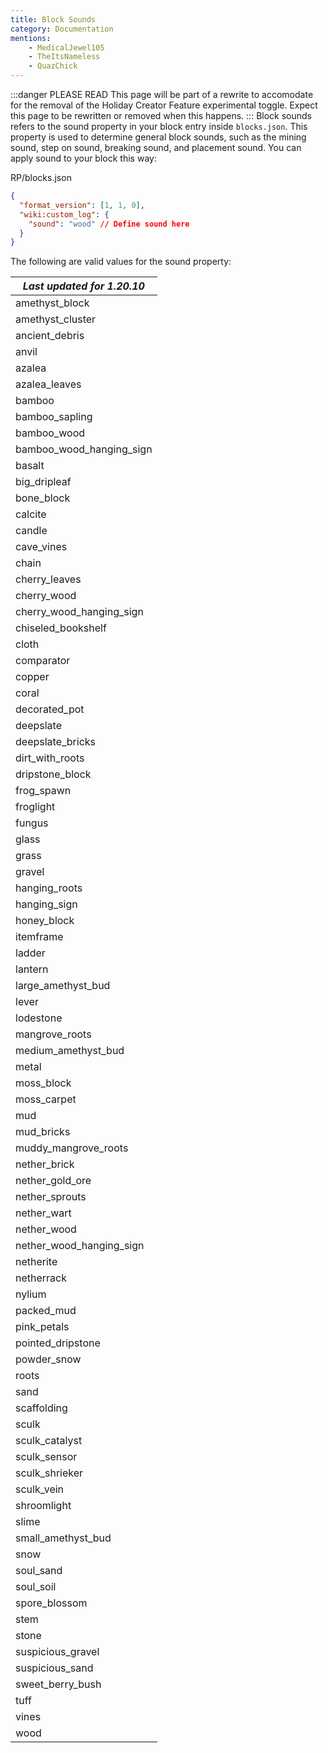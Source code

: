 ```yaml
---
title: Block Sounds
category: Documentation
mentions:
    - MedicalJewel105
    - TheItsNameless
    - QuazChick
---
```


:::danger PLEASE READ
This page will be part of a rewrite to accomodate for the removal of the Holiday Creator Feature experimental toggle. Expect this page to be rewritten or removed when this happens.
:::
Block sounds refers to the sound property in your block entry inside `blocks.json`.
This property is used to determine general block sounds, such as the mining sound, step on sound, breaking sound, and placement sound. You can apply sound to your block this way:

<CodeHeader>RP/blocks.json</CodeHeader>

```json
{
  "format_version": [1, 1, 0],
  "wiki:custom_log": {
    "sound": "wood" // Define sound here
  }
}
```

The following are valid values for the sound property:

<!-- page_dumper_start -->
| *Last updated for 1.20.10* |
| -------------------------- |
| amethyst_block             |
| amethyst_cluster           |
| ancient_debris             |
| anvil                      |
| azalea                     |
| azalea_leaves              |
| bamboo                     |
| bamboo_sapling             |
| bamboo_wood                |
| bamboo_wood_hanging_sign   |
| basalt                     |
| big_dripleaf               |
| bone_block                 |
| calcite                    |
| candle                     |
| cave_vines                 |
| chain                      |
| cherry_leaves              |
| cherry_wood                |
| cherry_wood_hanging_sign   |
| chiseled_bookshelf         |
| cloth                      |
| comparator                 |
| copper                     |
| coral                      |
| decorated_pot              |
| deepslate                  |
| deepslate_bricks           |
| dirt_with_roots            |
| dripstone_block            |
| frog_spawn                 |
| froglight                  |
| fungus                     |
| glass                      |
| grass                      |
| gravel                     |
| hanging_roots              |
| hanging_sign               |
| honey_block                |
| itemframe                  |
| ladder                     |
| lantern                    |
| large_amethyst_bud         |
| lever                      |
| lodestone                  |
| mangrove_roots             |
| medium_amethyst_bud        |
| metal                      |
| moss_block                 |
| moss_carpet                |
| mud                        |
| mud_bricks                 |
| muddy_mangrove_roots       |
| nether_brick               |
| nether_gold_ore            |
| nether_sprouts             |
| nether_wart                |
| nether_wood                |
| nether_wood_hanging_sign   |
| netherite                  |
| netherrack                 |
| nylium                     |
| packed_mud                 |
| pink_petals                |
| pointed_dripstone          |
| powder_snow                |
| roots                      |
| sand                       |
| scaffolding                |
| sculk                      |
| sculk_catalyst             |
| sculk_sensor               |
| sculk_shrieker             |
| sculk_vein                 |
| shroomlight                |
| slime                      |
| small_amethyst_bud         |
| snow                       |
| soul_sand                  |
| soul_soil                  |
| spore_blossom              |
| stem                       |
| stone                      |
| suspicious_gravel          |
| suspicious_sand            |
| sweet_berry_bush           |
| tuff                       |
| vines                      |
| wood                       |
<!-- page_dumper_end -->
